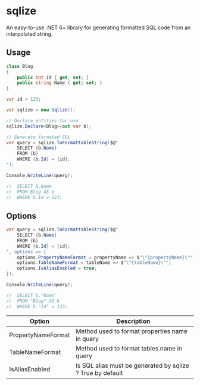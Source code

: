# sqlize
An easy-to-use .NET 6+ library for generating formatted SQL code from an interpolated string.

## Usage
```cs
class Blog
{
    public int Id { get; set; }
    public string Name { get; set; }
}
```
```cs
var id = 123;

var sqlize = new Sqlize();

// Declare entities for use
sqlize.Declare<Blog>(out var b);

// Generate formated SQL
var query = sqlize.ToFormattableString($@"
    SELECT {b.Name}
    FROM {b}
    WHERE {b.Id} = {id};
");

Console.WriteLine(query);

//  SELECT b.Name
//  FROM Blog AS b
//  WHERE b.Id = 123; 
```

## Options
```cs
var query = sqlize.ToFormattableString($@"
    SELECT {b.Name}
    FROM {b}
    WHERE {b.Id} = {id};
", options => {
    options.PropertyNameFormat = propertyName => $"\"{propertyName}\"";
    options.TableNameFormat = tableName => $"\"{tableName}\"";
    options.IsAliasEnabled = true;
});

Console.WriteLine(query);

//  SELECT b."Name"
//  FROM "Blog" AS b
//  WHERE b."Id" = 123; 
```

| Option              | Description                                                |
|---------------------|------------------------------------------------------------|
| PropertyNameFormat  | Method used to format properties name in query             |
| TableNameFormat     | Method used to format tables name in query                 |
| IsAliasEnabled      | Is SQL alias must be generated by sqlize ? True by default |